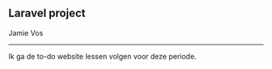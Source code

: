 
## Laravel project
Jamie Vos

------------------------------------------------------

Ik ga de to-do website lessen volgen voor deze periode. 